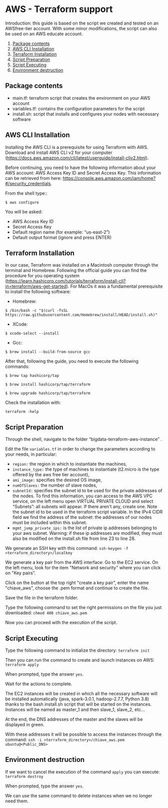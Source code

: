 # AWS - Terraform support

Introduction: this guide is based on the script we created and tested on an AWSfree-tier account.
With some minor modifications, the script can also be used on an AWS educate account.


1. [Package contents](#Package-contents)
2. [AWS CLI Installation](#AWS-CLI-Installation)
3. [Terraform Installation](#Terraform-Installation)
4. [Script Preparation](#Script-Preparation)
5. [Script Executing](#Script-Executing)
6. [Environment destruction](#Environment-destruction)


## Package contents
* main.tf: terraform script that creates the environment on your AWS account
* variables.tf: contains the configuration parameters for the script
* install.sh: script that installs and configures your nodes with necessary software


## AWS CLI Installation
Installing the AWS CLI is a prerequisite for using Terraform with AWS.
Download and install AWS CLI v2 for your computer (https://docs.aws.amazon.com/cli/latest/userguide/install-cliv2.html).

Before continuing, you need to have the following information about your AWS account: AWS Access Key ID and Secret Access Key.
This information can be retrieved from here:
https://console.aws.amazon.com/iam/home?#/security_credentials.


From the shell type::
```
$ aws configure
```
You will be asked:
* AWS Access Key ID
* Secret Access Key
* Default region name (for example: “us-east-2”)
* Default output format (ignore and press ENTER)


## Terraform Installation
In our case, Terraform was installed on a Macintosh computer through the terminal and Homebrew.
Following the official guide you can find the procedure for you operating system (https://learn.hashicorp.com/tutorials/terraform/install-cli?in=terraform/aws-get-started).
For MacOs it was a fundamental prerequisite to install the following software:


* Homebrew:
```
$ /bin/bash -c "$(curl -fsSL https://raw.githubusercontent.com/Homebrew/install/HEAD/install.sh)"
```

* XCode:
```
$ xcode-select --install
```

* Gcc:
```
$ brew install --build-from-source gcc
```

After that, following the guide, you need to execute the following commands:
```
$ brew tap hashicorp/tap

$ brew install hashicorp/tap/terraform

$ brew upgrade hashicorp/tap/terraform
```

Check the installation with:
```
terraform -help
```


## Script Preparation
Through the shell, navigate to the folder “bigdata-terraform-aws-instance” .

Edit the file ```variables.tf``` in order to change the parameters according to your needs, in particular:
* ```region:``` the region in which to instantiate the machines,
* ```instance_type:``` the type of machines to instantiate (t2.micro is the type offered by the aws free tier account),
* ```ami_image:``` specifies the desired OS image,
* ```numOfSlaves:``` the number of slave nodes,
* ```subnetId:``` specifies the subnet id to be used for the private addresses of the nodes.
To find this information, you can access to the AWS VPC service, on the left menu open VIRTUAL PRIVATE CLOUD and select “Subnets”: all subnets will appear.
If there aren't any, create one.
Note the subnet id to be used in the terraform script variable.
In the IPv4 CIDR field we find the address of the subnet: the addresses of our nodes must be included within this subnet.
* ```mgmt_jump_private_ips:``` is the list of private ip addresses belonging to your aws subnet.
Warning: if these ip addresses are modified, they must also be modified on the install.sh file from line 23 to line 28.

We generate an SSH key with this command:
```ssh-keygen -f <terraform_directory>/localkey```

We generate a key pair from the AWS interface:
Go to the EC2 service.
On the left menu, look for the item "Network and security" where you can click on "Key pairs".

Click on the button at the top right "create a key pair", enter the name "chiave_aws", choose the .pem format and continue to create the file.

Save the file in the terraform folder.

Type the following command to set the right permissions on the file you just downloaded:
```chmod 400 chiave_aws.pem```


Now you can proceed with the execution of the script.


## Script Executing
Type the following command to initialize the directory:
```terraform init```

Then you can run the command to create and launch instances on AWS:
```terraform apply```

When prompted, type the answer ```yes```.

Wait for the actions to complete.

The EC2 instances will be created in which all the necessary software will be installed automatically (java, spark-3.0.1, hadoop-2.7.7, Python 3.8) thanks to the bash install.sh script that will be started on the instances.
Instances will be named as master_1 and then slave_1, slave_2, etc…

At the end, the DNS addresses of the master and the slaves will be displayed in green.

With these addresses it will be possible to access the instances through the command:
```ssh -i <terraform_directory>/chiave_aws.pem ubuntu@<Public_DNS>```


## Environment destruction
If we want to cancel the execution of the command ```apply``` you can execute:
```terraform destroy```

When prompted, type the answer ```yes```.

We can use the same command to delete instances when we no longer need them.

